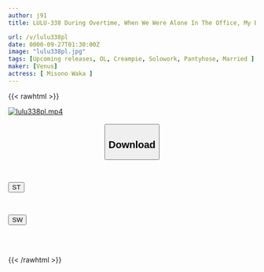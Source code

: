 ```yaml
---
author: j91
title: LULU-338 During Overtime, When We Were Alone In The Office, My Big-assed Married Female Boss Couldn't Hide Her Sexual Frustration And Tempted Me By Wearing Black Pantyhose Without Any Underwear On. When I Got An Erection, She Teased Me And Controlled My Ejaculation By Inserting An Air Chair 1cm In Front Of Me. Waka Misono

url: /v/lulu338pl
date: 0000-09-27T01:30:00Z
image: "lulu338pl.jpg"
tags: [Upcoming releases, OL, Creampie, Solowork, Pantyhose, Married ]
maker: [Venus]
actress: [ Misono Waka ]
---
```



{{< rawhtml >}}

<div class="video" data-videoid="pending_link.html">
    <a href="javascript:;">
        <img src="/v/lulu338pl/lulu338pl.jpg" width="WIDTH" height="HEIGHT" alt="lulu338pl.mp4" loading="lazy">
    </a>
</div>

<script type="text/javascript" src="https://j91.asia/asset/on-demand-pend.js"></script>

<br>
  <link rel="stylesheet" href="https://j91.asia/asset/bs5.css">
  
  <center>
  <button class="btn btn-primary" type="button" data-bs-toggle="collapse" data-bs-target=".multi-collapse" aria-expanded="false" aria-controls="multiCollapseExample1 multiCollapseExample2"><h2>Download</h2></button></center>
</p>
<div class="row">
  <div class="col">
    <div class="collapse multi-collapse" id="multiCollapseExample1">
      <div class="card card-body">
	      	      <br>
<div class="buttons">  
<p><a href="https://j91.asia/pending_link.html" target="_blank"><button class="btn-hover color-3"><i class="fa fa-download"></i> ST</button></a></p></div>
    </div>
  </div>
</div>
  <div class="col">
    <div class="collapse multi-collapse" id="multiCollapseExample2">
      <div class="card card-body">
	      <br>
<div class="buttons">
<p><a href="https://j91.asia/pending_link.html" target="_blank"><button class="btn-hover color-2"><i class="fa fa-download"></i> SW</button></a></p></div>
<br><br>
      </div>
    </div>
  </div>
</div>

{{< /rawhtml >}}